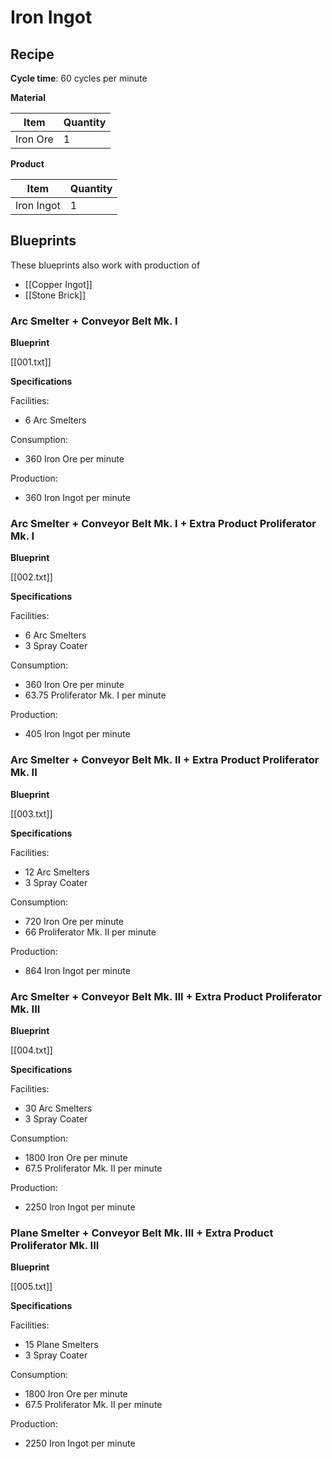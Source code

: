 # Iron Ingot

## Recipe

**Cycle time**: 60 cycles per minute

**Material**

| Item     | Quantity |
| -------- | -------- |
| Iron Ore | 1        |

**Product**

| Item       | Quantity |
| ---------- | -------- |
| Iron Ingot | 1        | 

## Blueprints

These blueprints also work with production of 
- [[Copper Ingot]]
- [[Stone Brick]]

### Arc Smelter + Conveyor Belt Mk. I

**Blueprint**

[[001.txt]]

**Specifications**

Facilities:
- 6 Arc Smelters

Consumption:
 - 360 Iron Ore per minute

Production:
- 360 Iron Ingot per minute

### Arc Smelter + Conveyor Belt Mk. I  + Extra Product Proliferator Mk. I

**Blueprint**

[[002.txt]]

**Specifications**

Facilities:
- 6 Arc Smelters
- 3 Spray Coater

Consumption:
 - 360 Iron Ore per minute
 - 63.75 Proliferator Mk. I per minute

Production:
- 405 Iron Ingot per minute


### Arc Smelter + Conveyor Belt Mk. II  + Extra Product Proliferator Mk. II

**Blueprint**

[[003.txt]]

**Specifications**

Facilities:
- 12 Arc Smelters
- 3 Spray Coater

Consumption:
 - 720 Iron Ore per minute
 - 66 Proliferator Mk. II per minute

Production:
- 864 Iron Ingot per minute

### Arc Smelter + Conveyor Belt Mk. III  + Extra Product Proliferator Mk. III

**Blueprint**

[[004.txt]]

**Specifications**

Facilities:
- 30 Arc Smelters
- 3 Spray Coater

Consumption:
 - 1800 Iron Ore per minute
 - 67.5 Proliferator Mk. II per minute

Production:
- 2250 Iron Ingot per minute


### Plane Smelter + Conveyor Belt Mk. III  + Extra Product Proliferator Mk. III

**Blueprint**

[[005.txt]]

**Specifications**

Facilities:
- 15 Plane Smelters
- 3 Spray Coater

Consumption:
 - 1800 Iron Ore per minute
 - 67.5 Proliferator Mk. II per minute

Production:
- 2250 Iron Ingot per minute
